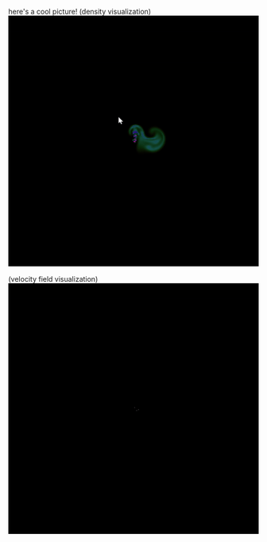 here's a cool picture! 
(density visualization)
![Fluid go brrr](images/showfluid.gif?raw=true "Density Visualization")

(velocity field visualization)
![Fluid go brrr](images/showvelocity.gif?raw=true "Velocity Visualization")

